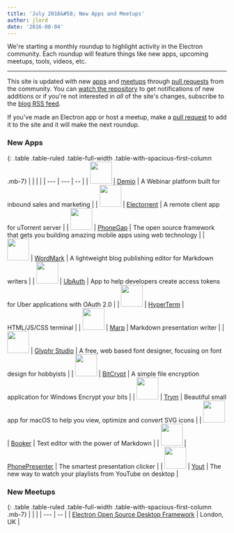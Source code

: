 ```yaml
---
title: 'July 2016&#58; New Apps and Meetups'
author: jlord
date: '2016-08-04'
---
```


We're starting a monthly roundup to highlight activity in the Electron community. Each roundup will feature things like new apps, upcoming meetups, tools, videos, etc.

---

This site is updated with new [apps](https://electronjs.org/apps) and [meetups](https://electronjs.org/community) through [pull requests](https://github.com/electron/electronjs.org/pulls) from the community. You can [watch the repository](https://github.com/electron/electronjs.org) to get notifications of new additions or if you're not interested in _all_ of the site's changes, subscribe to the [blog RSS feed](https://electronjs.org/feed.xml).

If you've made an Electron app or host a meetup, make a [pull request](https://github.com/electron/electronjs.org) to add it to the site and it will make the next roundup.

### New Apps

{: .table .table-ruled .table-full-width .table-with-spacious-first-column .mb-7}
| |  |  |
| --- | --- | -- |
| <img src="/images/apps/demio.png" width="50"> | [Demio](https://demio.com) | A Webinar platform built for inbound sales and marketing |
| <img src="/images/apps/electorrent.png" width="50"> | [Electorrent](https://github.com/Tympanix/Electorrent) | A remote client app for uTorrent server |
| <img src="/images/apps/phonegap.png" width="50"> | [PhoneGap](http://phonegap.com/products/#desktop-app-section) | The open source framework that gets you building amazing mobile apps using web technology |
| <img src="/images/apps/wordmark.png" width="50"> | [WordMark](http://wordmarkapp.com) |  A lightweight blog publishing editor for Markdown writers |
| <img src="/images/apps/ubauth.png" width="50"> | [UbAuth](http://ubauth.enytc.com) | App to help developers create access tokens for Uber applications with OAuth 2.0 |
| <img src="/images/apps/hyperterm.png" width="50"> | [HyperTerm](https://hyperterm.org) | HTML/JS/CSS terminal |
| <img src="/images/apps/marp.png" width="50"> | [Marp](https://yhatt.github.io/marp) | Markdown presentation writer |
| <img src="/images/apps/glyphrstudio.png" width="50"> | [Glyphr Studio](https://github.com/glyphr-studio/Glyphr-Studio-Desktop) | A free, web based font designer, focusing on font design for hobbyists |
| <img src="/images/apps/bitcrypt.png" width="50"> | [BitCrypt](https://github.com/Nazgul07/BitCrypt) | A simple file encryption application for Windows Encrypt your bits |
| <img src="/images/apps/trym.png" width="50"> | [Trym](http://kontentapps.com/trym) | Beautiful small app for macOS to help you view, optimize and convert SVG icons |
| <img src="/images/apps/booker.png" width="50"> | [Booker](http://apps.meamka.me/booker) | Text editor with the power of Markdown |
| <img src="/images/apps/phonepresenter.png" width="50"> | [PhonePresenter](https://phonepresenter.com) | The smartest presentation clicker |
| <img src="/images/apps/yout-player.png" width="50"> | [Yout](https://youtplayer.github.io) | The new way to watch your playlists from YouTube on desktop |

### New Meetups

{: .table .table-ruled .table-full-width .table-with-spacious-first-column .mb-7}
|  |  |
| --- | -- |
| [Electron Open Source Desktop Framework](http://www.meetup.com/Electron-Open-Source-Desktop-Framework/) | London, UK |

